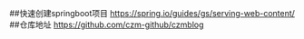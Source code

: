 ##快速创建springboot项目
https://spring.io/guides/gs/serving-web-content/
##仓库地址
https://github.com/czm-github/czmblog